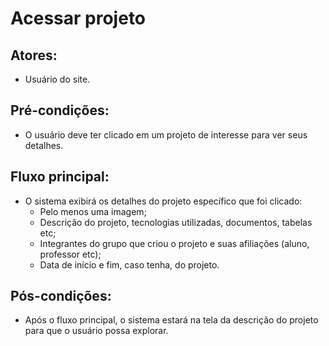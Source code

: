 # Acessar projeto

## Atores:
- Usuário do site.

## Pré-condições:
- O usuário deve ter clicado em um projeto de interesse para ver seus detalhes.

## Fluxo principal:
- O sistema exibirá os detalhes do projeto específico que foi clicado:
  - Pelo menos uma imagem;
  - Descrição do projeto, tecnologias utilizadas, documentos, tabelas etc;
  - Integrantes do grupo que criou o projeto e suas afiliações (aluno, professor etc);
  - Data de início e fim, caso tenha, do projeto.

## Pós-condições:
- Após o fluxo principal, o sistema estará na tela da descrição do projeto para que o usuário possa explorar.
